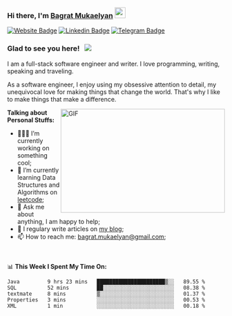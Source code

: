 ### Hi there, I'm <a href="https://mbagrat.com" target="_blank">Bagrat Mukaelyan</a> <img src="https://media.giphy.com/media/hvRJCLFzcasrR4ia7z/giphy.gif" width="25px">

[![Website Badge](https://img.shields.io/badge/Website-3b5998?style=flat-square&logo=google-chrome&logoColor=white)](https://mbagrat.com)
[![Linkedin Badge](https://img.shields.io/badge/-LinkedIn-0e76a8?style=flat-square&logo=Linkedin&logoColor=white)](https://linkedin.com/in/bagratmukaelyan)
[![Telegram Badge](https://img.shields.io/badge/-Telegram-0088cc?style=flat-square&logo=Telegram&logoColor=white)](https://t.me/mbagrat)

### Glad to see you here! &nbsp; ![](https://visitor-badge.glitch.me/badge?page_id=mbagrat.mbagrat)

I am a full-stack software engineer and writer. I love programming, writing, speaking and traveling.

As a software engineer, I enjoy using my obsessive attention to detail, my unequivocal love for making things that change the world. That's why I like to make things that make a difference.

<img align="right" alt="GIF" src="https://github.com/Gapur/Gapur/blob/master/coding.gif?raw=true" width="380" height="240" />
  

**Talking about Personal Stuffs:**

- 👨🏻‍💻 I’m currently working on something cool;
- 🚀 I’m currently learning Data Structures and Algorithms on [leetcode](https://leetcode.com/mbagrat);
- 💬 Ask me about anything, I am happy to help;
- 📝 I regulary write articles on [my blog](https://mbagrat.com);
- 📫 How to reach me: bagrat.mukaelyan@gmail.com;
<!-- - 📝 [Resume](https://gkassym.netlify.app/Resume.pdf). -->

</br>

📊 **This Week I Spent My Time On:**
<!--START_SECTION:waka-->

```text
Java         9 hrs 23 mins   ██████████████████████▒░░   89.55 %
SQL          52 mins         ██░░░░░░░░░░░░░░░░░░░░░░░   08.38 %
textmate     8 mins          ▒░░░░░░░░░░░░░░░░░░░░░░░░   01.37 %
Properties   3 mins          ░░░░░░░░░░░░░░░░░░░░░░░░░   00.53 %
XML          1 min           ░░░░░░░░░░░░░░░░░░░░░░░░░   00.18 %
```

<!--END_SECTION:waka-->

<!-- 
📈 **My GitHub Stats:**

<p>
  <img height="180em" src="https://github-readme-stats.vercel.app/api?username=Gapur&show_icons=true&hide_border=true&&count_private=true&include_all_commits=true" />
  <img height="180em" src="https://github-readme-stats.vercel.app/api/top-langs/?username=Gapur&exclude_repo=KNN-Image-Classification&show_icons=true&hide_border=true&layout=compact&langs_count=8"/>
</p> -->

